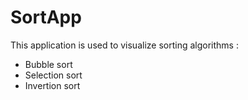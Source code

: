 # SortApp
 
 This application is used to visualize sorting algorithms :
 * Bubble sort
 * Selection sort
 * Invertion sort
